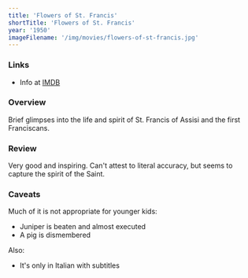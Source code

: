 ```yaml
---
title: 'Flowers of St. Francis'
shortTitle: 'Flowers of St. Francis'
year: '1950'
imageFilename: '/img/movies/flowers-of-st-francis.jpg'
---
```


### Links

* Info at [IMDB](https://www.imdb.com/title/tt0042477/)

### Overview

Brief glimpses into the life and spirit of St. Francis of Assisi and the first Franciscans.

### Review

Very good and inspiring. Can't attest to literal accuracy, but seems to capture the spirit of the Saint.

### Caveats

Much of it is not appropriate for younger kids:

* Juniper is beaten and almost executed
* A pig is dismembered

Also:

* It's only in Italian with subtitles
